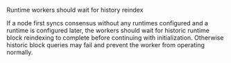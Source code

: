 Runtime workers should wait for history reindex

If a node first syncs consensus without any runtimes configured and a runtime
is configured later, the workers should wait for historic runtime block
reindexing to complete before continuing with initialization. Otherwise
historic block queries may fail and prevent the worker from operating
normally.
